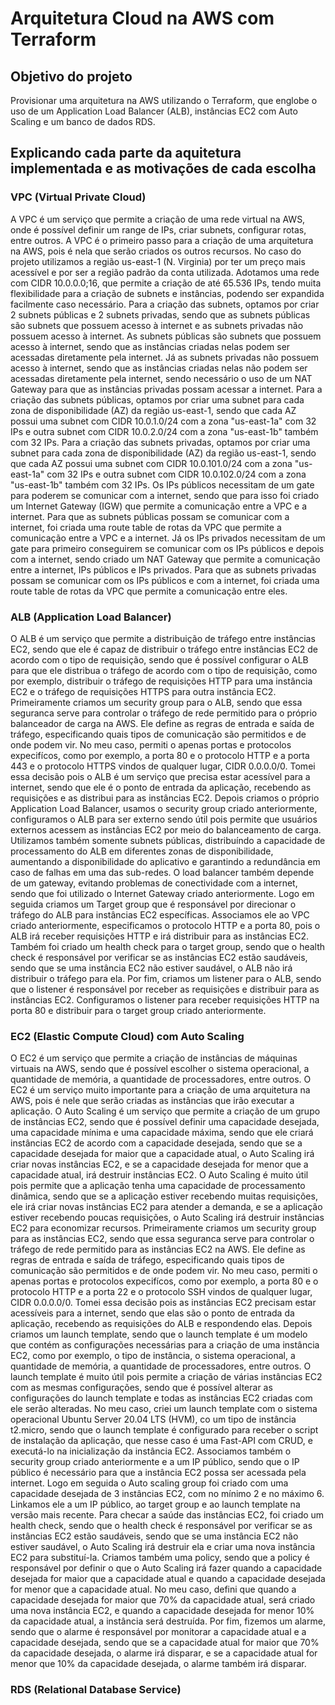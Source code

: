 # Arquitetura Cloud na AWS com Terraform

## Objetivo do projeto
Provisionar uma arquitetura na AWS utilizando o Terraform, que englobe o uso de um Application Load Balancer (ALB), instâncias EC2 com Auto Scaling e um banco de dados RDS.

## Explicando cada parte da aquitetura implementada e as motivações de cada escolha

### VPC (Virtual Private Cloud)
A VPC é um serviço que permite a criação de uma rede virtual na AWS, onde é possível definir um range de IPs, criar subnets, configurar rotas, entre outros. A VPC é o primeiro passo para a criação de uma arquitetura na AWS, pois é nela que serão criados os outros recursos.
No caso do projeto utilizamos a região us-east-1 (N. Virginia) por ter um preço mais acessível e por ser a região padrão da conta utilizada. 
Adotamos uma rede com CIDR 10.0.0.0;16, que permite a criação de até 65.536 IPs, tendo muita flexibilidade para a criação de subnets e instâncias, podendo ser expandida facilmente caso necessário.
Para a criação das subnets, optamos por criar 2 subnets públicas e 2 subnets privadas, sendo que as subnets públicas são subnets que possuem acesso à internet e as subnets privadas não possuem acesso à internet.
As subnets públicas são subnets que possuem acesso à internet, sendo que as instâncias criadas nelas podem ser acessadas diretamente pela internet. Já as subnets privadas não possuem acesso à internet, sendo que as instâncias criadas nelas não podem ser acessadas diretamente pela internet, sendo necessário o uso de um NAT Gateway para que as instâncias privadas possam acessar a internet.
Para a criação das subnets públicas, optamos por criar uma subnet para cada zona de disponibilidade (AZ) da região us-east-1, sendo que cada AZ possui uma subnet com CIDR 10.0.1.0/24 com a zona "us-east-1a" com 32 IPs e outra subnet com CIDR 10.0.2.0/24 com a zona "us-east-1b" também com 32 IPs. Para a criação das subnets privadas, optamos por criar uma subnet para cada zona de disponibilidade (AZ) da região us-east-1, sendo que cada AZ possui uma subnet com CIDR 10.0.101.0/24 com a zona "us-east-1a" com 32 IPs e outra subnet com CIDR 10.0.102.0/24 com a zona "us-east-1b" também com 32 IPs.
Os IPs públicos necessitam de um gate para poderem se comunicar com a internet, sendo que para isso foi criado um Internet Gateway (IGW) que permite a comunicação entre a VPC e a internet. Para que as subnets públicas possam se comunicar com a internet, foi criada uma route table de rotas da VPC que permite a comunicação entre a VPC e a internet.
Já os IPs privados necessitam de um gate para primeiro conseguirem se comunicar com os IPs públicos e depois com a internet, sendo criado um NAT Gateway que permite a comunicação entre a internet, IPs públicos e IPs privados. Para que as subnets privadas possam se comunicar com os IPs públicos e com a internet, foi criada uma route table de rotas da VPC que permite a comunicação entre eles.


### ALB (Application Load Balancer)
O ALB é um serviço que permite a distribuição de tráfego entre instâncias EC2, sendo que ele é capaz de distribuir o tráfego entre instâncias EC2 de acordo com o tipo de requisição, sendo que é possível configurar o ALB para que ele distribua o tráfego de acordo com o tipo de requisição, como por exemplo, distribuir o tráfego de requisições HTTP para uma instância EC2 e o tráfego de requisições HTTPS para outra instância EC2.
Primeiramente criamos um security group para o ALB, sendo que essa seguranca serve para controlar o tráfego de rede permitido para o próprio balanceador de carga na AWS. Ele define as regras de entrada e saída de tráfego, especificando quais tipos de comunicação são permitidos e de onde podem vir. No meu caso, permiti o apenas portas e protocolos expecifícos, como por exemplo, a porta 80 e o protocolo HTTP e a porta 443 e o protocolo HTTPS vindos de qualquer lugar, CIDR 0.0.0.0/0. Tomei essa decisão pois o ALB é um serviço que precisa estar acessível para a internet, sendo que ele é o ponto de entrada da aplicação, recebendo as requisições e as distribui para as instâncias EC2.
Depois criamos o próprio Application Load Balancer, usamos o security group criado anteriormente, configuramos o ALB para ser externo sendo útil pois permite que usuários externos acessem as instâncias EC2 por meio do balanceamento de carga. Utilizamos também somente subnets públicas, distribuíndo a capacidade de processamento do ALB em diferentes zonas de disponibilidade, aumentando a disponibilidade do aplicativo e garantindo a redundância em caso de falhas em uma das sub-redes. O load balancer também depende de um gateway, evitando problemas de conectividade com a internet, sendo que foi utilizado o Internet Gateway criado anteriormente.
Logo em seguida criamos um Target group que é responsável por direcionar o tráfego do ALB para instâncias EC2 específicas. Associamos ele ao VPC criado anteriormente, especificamos o protocolo HTTP e a porta 80, pois o ALB irá receber requisições HTTP e irá distribuir para as instâncias EC2. Também foi criado um health check para o target group, sendo que o health check é responsável por verificar se as instâncias EC2 estão saudáveis, sendo que se uma instância EC2 não estiver saudável, o ALB não irá distribuir o tráfego para ela.
Por fim, criamos um listener para o ALB, sendo que o listener é responsável por receber as requisições e distribuir para as instâncias EC2. Configuramos o listener para receber requisições HTTP na porta 80 e distribuir para o target group criado anteriormente.

### EC2 (Elastic Compute Cloud) com Auto Scaling
O EC2 é um serviço que permite a criação de instâncias de máquinas virtuais na AWS, sendo que é possível escolher o sistema operacional, a quantidade de memória, a quantidade de processadores, entre outros. O EC2 é um serviço muito importante para a criação de uma arquitetura na AWS, pois é nele que serão criadas as instâncias que irão executar a aplicação.
O Auto Scaling é um serviço que permite a criação de um grupo de instâncias EC2, sendo que é possível definir uma capacidade desejada, uma capacidade mínima e uma capacidade máxima, sendo que ele criará instâncias EC2 de acordo com a capacidade desejada, sendo que se a capacidade desejada for maior que a capacidade atual, o Auto Scaling irá criar novas instâncias EC2, e se a capacidade desejada for menor que a capacidade atual, irá destruir instâncias EC2. O Auto Scaling é muito útil pois permite que a aplicação tenha uma capacidade de processamento dinâmica, sendo que se a aplicação estiver recebendo muitas requisições, ele irá criar novas instâncias EC2 para atender a demanda, e se a aplicação estiver recebendo poucas requisições, o Auto Scaling irá destruir instâncias EC2 para economizar recursos.
Primeiramente criamos um security group para as instâncias EC2, sendo que essa seguranca serve para controlar o tráfego de rede permitido para as instâncias EC2 na AWS. Ele define as regras de entrada e saída de tráfego, especificando quais tipos de comunicação são permitidos e de onde podem vir. No meu caso, permiti o apenas portas e protocolos expecifícos, como por exemplo, a porta 80 e o protocolo HTTP e a porta 22 e o protocolo SSH vindos de qualquer lugar, CIDR 0.0.0.0/0. Tomei essa decisão pois as instâncias EC2 precisam estar acessíveis para a internet, sendo que elas são o ponto de entrada da aplicação, recebendo as requisições do ALB e respondendo elas.
Depois criamos um launch template, sendo que o launch template é um modelo que contém as configurações necessárias para a criação de uma instância EC2, como por exemplo, o tipo de instância, o sistema operacional, a quantidade de memória, a quantidade de processadores, entre outros. O launch template é muito útil pois permite a criação de várias instâncias EC2 com as mesmas configurações, sendo que é possível alterar as configurações do launch template e todas as instâncias EC2 criadas com ele serão alteradas. No meu caso, criei um launch template com o sistema operacional Ubuntu Server 20.04 LTS (HVM), co um tipo de instância t2.micro, sendo que o launch template é configurado para receber o script de instalação da aplicação, que nesse caso é uma Fast-API com CRUD, e executá-lo na inicialização da instância EC2. Associamos também o security group criado anteriormente e a um IP público, sendo que o IP público é necessário para que a instância EC2 possa ser acessada pela internet.
Logo em seguida o Auto scaling group foi criado com uma capacidade desejada de 3 instâncias EC2, com no mínimo 2 e no máximo 6. Linkamos ele a um IP público, ao target group e ao launch template na versão mais recente. Para checar a saúde das instâncias EC2, foi criado um health check, sendo que o health check é responsável por verificar se as instâncias EC2 estão saudáveis, sendo que se uma instância EC2 não estiver saudável, o Auto Scaling irá destruir ela e criar uma nova instância EC2 para substituí-la.
Criamos também uma policy, sendo que a policy é responsável por definir o que o Auto Scaling irá fazer quando a capacidade desejada for maior que a capacidade atual e quando a capacidade desejada for menor que a capacidade atual. No meu caso, defini que quando a capacidade desejada for maior que 70% da capacidade atual, será criado uma nova instância EC2, e quando a capacidade desejada for menor 10% da capacidade atual, a instância será destruída.
Por fim, fizemos um alarme, sendo que o alarme é responsável por monitorar a capacidade atual e a capacidade desejada, sendo que se a capacidade atual for maior que 70% da capacidade desejada, o alarme irá disparar, e se a capacidade atual for menor que 10% da capacidade desejada, o alarme também irá disparar.

### RDS (Relational Database Service)